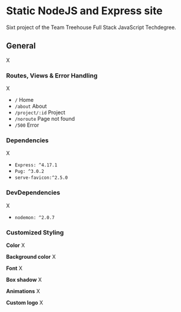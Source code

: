 # Static NodeJS and Express site

Sixt project of the Team Treehouse Full Stack JavaScript Techdegree.

## General

X

### Routes, Views & Error Handling

X

-   `/` Home
-   `/about` About
-   `/project/:id` Project
-   `/noroute` Page not found
-   `/500` Error

### Dependencies

X

-   `Express: ^4.17.1`
-   `Pug: ^3.0.2`
-   `serve-favicon:^2.5.0`

### DevDependencies

X

-   `nodemon: ^2.0.7`

### Customized Styling

**Color**
X

**Background color**
X

**Font**
X

**Box shadow**
X

**Animations**
X

**Custom logo**
X

